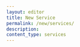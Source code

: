 ```yaml
---
layout: editor
title: New Service
permalink: /new/services/
description:
content_type: services
---
```

